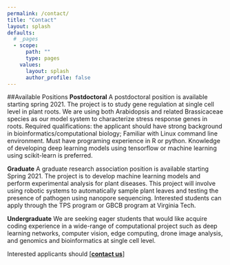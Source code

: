 ```yaml
---
permalink: /contact/
title: "Contact"
layout: splash
defaults:
  # _pages
  - scope:
      path: ""
      type: pages
    values:
      layout: splash
      author_profile: false
---
```


##Available Positions
**Postdoctoral**
A postdoctoral position is available starting spring 2021. The project is to study gene regulation at single cell level in plant roots. We are using both Arabidopsis and related Brassicaceae species as our model system to characterize stress response genes in roots. Required qualifications: the applicant should have strong background in bioinformatics/computational biology; Familiar with Linux command line environment. Must have programing experience in R or python. Knowledge of developing deep learning models using tensorflow or machine learning using scikit-learn is preferred. 

**Graduate**
A graduate research association position is available starting Spring 2021. The project is to develop machine learning models and perform experimental analysis for plant diseases. This project will involve using robotic systems to automatically sample plant leaves and testing the presence of pathogen using nanopore sequencing. Interested students can apply through the TPS program or GBCB program at Virginia Tech. 

**Undergraduate**
We are seeking eager students that would like acquire coding experience in a wide-range of computational project such as deep learning networks, computer vision, edge computing, drone image analysis, and genomics and bioinformatics at single cell level. 

Interested applicants should [[**contact us**]](https://spes.vt.edu/faculty-staff/faculty/li-song.html)
